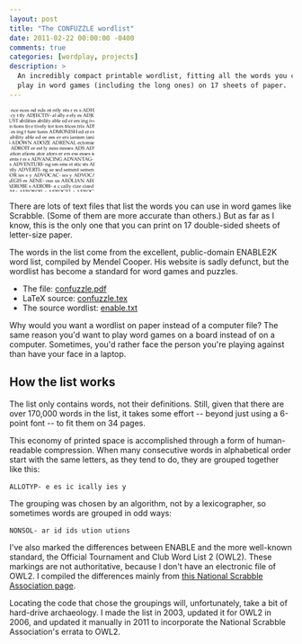 ```yaml
---
layout: post
title: "The CONFUZZLE wordlist"
date: 2011-02-22 00:00:00 -0400
comments: true
categories: [wordplay, projects]
description: >
  An incredibly compact printable wordlist, fitting all the words you can
  play in word games (including the long ones) on 17 sheets of paper.
---
```


<img src="/images/confuzzle-sample.png" />

There are lots of text files that list the words you can use in word games like
Scrabble. (Some of them are more accurate than others.) But as far as I know,
this is the only one that you can print on 17 double-sided sheets of
letter-size paper.

The words in the list come from the excellent, public-domain ENABLE2K word
list, compiled by Mendel Cooper. His website is sadly defunct, but the wordlist
has become a standard for word games and puzzles.

* The file: [confuzzle.pdf][]
* LaTeX source: [confuzzle.tex][]
* The source wordlist: [enable.txt][]

Why would you want a wordlist on paper instead of a computer file? The same
reason you'd want to play word games on a board instead of on a computer.
Sometimes, you'd rather face the person you're playing against than have your
face in a laptop.

## How the list works

The list only contains words, not their definitions. Still, given that there
are over 170,000 words in the list, it takes some effort -- beyond just using a
6-point font -- to fit them on 34 pages.

This economy of printed space is accomplished through a form of human-readable
compression. When many consecutive words in alphabetical order start with the
same letters, as they tend to do, they are grouped together like this:

    ALLOTYP- e es ic ically ies y

The grouping was chosen by an algorithm, not by a lexicographer, so sometimes
words are grouped in odd ways:

    NONSOL- ar id ids ution utions

I've also marked the differences between ENABLE and the more well-known
standard, the Official Tournament and Club Word List 2 (OWL2). These markings
are not authoritative, because I don't have an electronic file of OWL2. I
compiled the differences mainly from [this National Scrabble Association
page][nsa].

Locating the code that chose the groupings will, unfortunately, take a bit of
hard-drive archaeology. I made the list in 2003, updated it for OWL2 in 2006,
and updated it manually in 2011 to incorporate the National Scrabble
Association's errata to OWL2.

[nsa]: http://www.scrabbleassociation.com/boards/dictionary/octwl2.html
[confuzzle.pdf]: /downloads/confuzzle.pdf
[confuzzle.tex]: /downloads/confuzzle.tex 
[enable.txt]: /downloads/enable.txt
